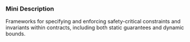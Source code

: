 ### Mini Description

Frameworks for specifying and enforcing safety-critical constraints and invariants within contracts, including both static guarantees and dynamic bounds.
